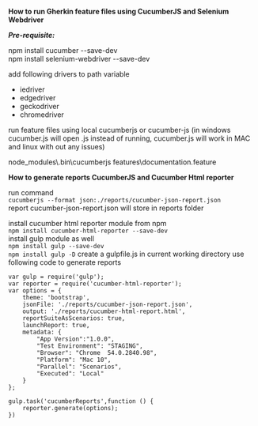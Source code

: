 **How to run Gherkin feature files using CucumberJS and Selenium Webdriver**

_**Pre-requisite:**_

npm install cucumber --save-dev  
npm install selenium-webdriver --save-dev  

add following drivers to path variable   
* iedriver                                                                                                          
* edgedriver  
* geckodriver  
* chromedriver 
       
run feature files using local cucumberjs or cucumber-js   (in windows cucumber.js will open .js instead of running, cucumber.js will work in MAC and linux with out any issues)

node_modules\\.bin\cucumberjs  features\documentation.feature

**How to generate reports CucumberJS and Cucumber Html reporter**

run command  
`cucumberjs --format json:./reports/cucumber-json-report.json`         
report cucumber-json-report.json  will store in reports folder 

install cucumber html reporter module from npm  
`npm install cucumber-html-reporter --save-dev`       
install gulp module as well  
`npm install gulp --save-dev`  
`npm install gulp -D` 
create a gulpfile.js in current working directory
use following code to generate reports  
```  
var gulp = require('gulp');
var reporter = require('cucumber-html-reporter');
var options = {  
    theme: 'bootstrap',  
    jsonFile: './reports/cucumber-json-report.json',  
    output: './reports/cucumber-html-report.html',  
    reportSuiteAsScenarios: true,  
    launchReport: true,  
    metadata: {  
        "App Version":"1.0.0",  
        "Test Environment": "STAGING",  
        "Browser": "Chrome  54.0.2840.98",  
        "Platform": "Mac 10",  
        "Parallel": "Scenarios",  
        "Executed": "Local"  
    }  
};  

gulp.task('cucumberReports',function () {  
    reporter.generate(options);  
})
```       

